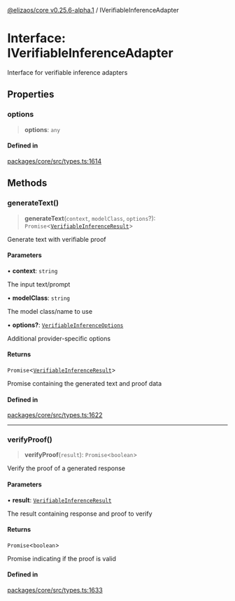 [@elizaos/core v0.25.6-alpha.1](../index.md) / IVerifiableInferenceAdapter

# Interface: IVerifiableInferenceAdapter

Interface for verifiable inference adapters

## Properties

### options

> **options**: `any`

#### Defined in

[packages/core/src/types.ts:1614](https://github.com/divine-comedian/eliza/blob/main/packages/core/src/types.ts#L1614)

## Methods

### generateText()

> **generateText**(`context`, `modelClass`, `options`?): `Promise`\<[`VerifiableInferenceResult`](VerifiableInferenceResult.md)\>

Generate text with verifiable proof

#### Parameters

• **context**: `string`

The input text/prompt

• **modelClass**: `string`

The model class/name to use

• **options?**: [`VerifiableInferenceOptions`](VerifiableInferenceOptions.md)

Additional provider-specific options

#### Returns

`Promise`\<[`VerifiableInferenceResult`](VerifiableInferenceResult.md)\>

Promise containing the generated text and proof data

#### Defined in

[packages/core/src/types.ts:1622](https://github.com/divine-comedian/eliza/blob/main/packages/core/src/types.ts#L1622)

***

### verifyProof()

> **verifyProof**(`result`): `Promise`\<`boolean`\>

Verify the proof of a generated response

#### Parameters

• **result**: [`VerifiableInferenceResult`](VerifiableInferenceResult.md)

The result containing response and proof to verify

#### Returns

`Promise`\<`boolean`\>

Promise indicating if the proof is valid

#### Defined in

[packages/core/src/types.ts:1633](https://github.com/divine-comedian/eliza/blob/main/packages/core/src/types.ts#L1633)
